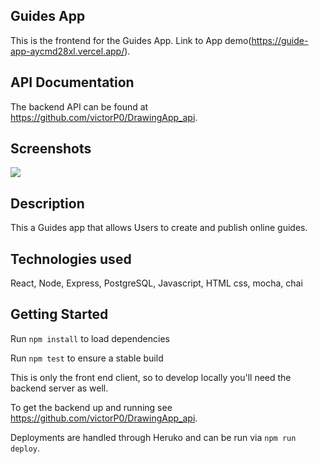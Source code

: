 ## Guides App

This is the frontend for the Guides App. Link to App demo(https://guide-app-aycmd28xl.vercel.app/).

## API Documentation

The backend API can be found at https://github.com/victorP0/DrawingApp_api.

## Screenshots

![](images/GuideAppScreenshot.png)

## Description

This a Guides app that allows Users to create and publish online guides. 

## Technologies used

React, Node, Express, PostgreSQL, Javascript, HTML css, mocha, chai

## Getting Started

Run `npm install` to load dependencies

Run `npm test` to ensure a stable build

This is only the front end client, so to develop locally you'll need the backend server as well.

To get the backend up and running see https://github.com/victorP0/DrawingApp_api.

Deployments are handled through Heruko and can be run via `npm run deploy`.